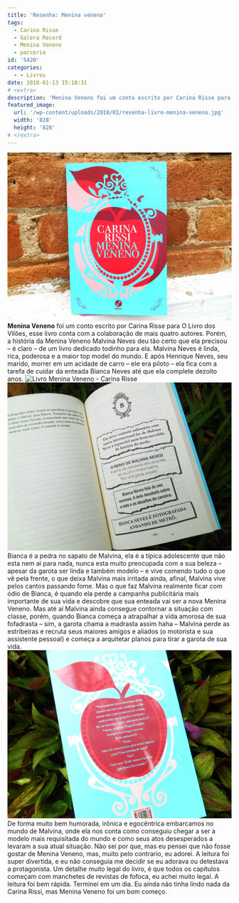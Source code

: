 ```yaml
---
title: 'Resenha: Menina veneno'
tags:
  - Carina Risse
  - Galera Record
  - Menina Veneno
  - parceria
id: '5420'
categories:
  - - Livros
date: 2018-01-13 15:18:31
# <extra>
description: 'Menina Veneno foi um conto escrito por Carina Risse para O Livro dos Vilões, esse livro conta com a colaboração de mais quatro autores. Porém, a história da Menina Veneno Malvina Neves deu tão certo que ela precisou – é claro – de um livro dedicado todinho para ela. Malvina Neves é linda, rica, poderosa e a maior top model do mundo. E após Henrique Neves, seu marido, morrer em um acidade de carro – ele era piloto – ela fica com a tarefa de cuidar da enteada Bianca Neves até que ela complete dezoito anos. Bianca é a pedra no sapato de Malvina, ela é a típica adolescente que não esta nem ai para nada, nunca esta muito preocupada com a sua beleza – apesar da garota ser linda e também modelo – e vive comendo tudo o que &hellip;'
featured_image: 
  url: '/wp-content/uploads/2018/01/resenha-livro-menina-veneno.jpg'
  width: '828'
  height: '828'
# </extra>
---
```


![Menina Veneno](/wp-content/uploads/2018/01/resenha-livro-menina-veneno.jpg) **Menina Veneno** foi um conto escrito por Carina Risse para O Livro dos Vilões, esse livro conta com a colaboração de mais quatro autores. Porém, a história da Menina Veneno Malvina Neves deu tão certo que ela precisou – é claro – de um livro dedicado todinho para ela.  Malvina Neves é linda, rica, poderosa e a maior top model do mundo. E após Henrique Neves, seu marido, morrer em um acidade de carro – ele era piloto – ela fica com a tarefa de cuidar da enteada Bianca Neves até que ela complete dezoito anos. ![Livro Menina Veneno - Carina Risse](/wp-content/uploads/2018/01/páginas-do-livro-menina-veneno-carina-risse.jpg) ![Resenha Menina Veneno de Carina RIsse](/wp-content/uploads/2018/01/resumo-livro-menina-veneno-de-carina-risse.jpg) Bianca é a pedra no sapato de Malvina, ela é a típica adolescente que não esta nem ai para nada, nunca esta muito preocupada com a sua beleza – apesar da garota ser linda e também modelo – e vive comendo tudo o que vê pela frente, o que deixa Malvina mais irritada ainda, afinal, Malvina vive pelos cantos passando fome.  Mas o que faz Malvina realmente ficar com ódio de Bianca, é quando ela perde a campanha publicitária mais importante de sua vida e descobre que sua enteada vai ser a nova Menina Veneno. Mas até aí Malvina ainda consegue contornar a situação com classe, porém, quando Bianca começa a atrapalhar a vida amorosa de sua fofadrasta – sim, a garota chama a madrasta assim haha – Malvina perde as estribeiras e recruta seus maiores amigos e aliados (o motorista e sua assistente pessoal) e começa a arquitetar planos para tirar a garota de sua vida. ![Livro Menina Veneno - Carina Risse](/wp-content/uploads/2018/01/contra-capa-livro-menina-veneno.jpg) De forma muito bem humorada, irônica e egocêntrica embarcamos no mundo de Malvina, onde ela nos conta como conseguiu chegar a ser a modelo mais requisitada do mundo e como seus atos desesperados a levaram a sua atual situação.  Não sei por que, mas eu pensei que não fosse gostar de Menina Veneno, mas, muito pelo contrario, eu adorei. A leitura foi super divertida, e eu não conseguia me decidir se eu adorava ou detestava a protagonista. Um detalhe muito legal do livro, é que todos os capítulos começam com manchetes de revistas de fofoca, eu achei muito legal. A leitura foi bem rápida. Terminei em um dia. Eu ainda não tinha lindo nada da Carina Rissi, mas Menina Veneno foi um bom começo.
